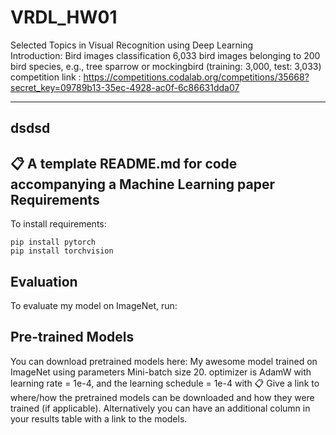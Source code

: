 # VRDL_HW01
Selected Topics in Visual Recognition using Deep Learning  
Introduction: Bird images classification
6,033 bird images belonging to 200 bird species, e.g., tree sparrow or mockingbird (training: 3,000, test: 3,033)
competition link : https://competitions.codalab.org/competitions/35668?secret_key=09789b13-35ec-4928-ac0f-6c86631dda07


---
dsdsd
---

📋 A template README.md for code accompanying a Machine Learning paper
Requirements
---
To install requirements:
```
pip install pytorch
pip install torchvision

```


Evaluation
---
To evaluate my model on ImageNet, run:


Pre-trained Models
---
You can download pretrained models here:
My awesome model trained on ImageNet using parameters Mini-batch size 20. optimizer is AdamW with learning rate = 1e-4, and the learning schedule = 1e-4 with 
📋 Give a link to where/how the pretrained models can be downloaded and how they were trained (if applicable). Alternatively you can have an additional column in your results table with a link to the models.
